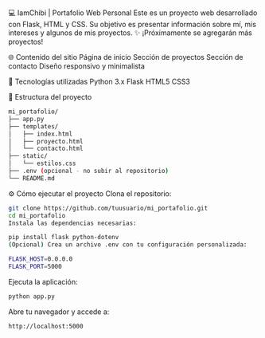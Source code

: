 💻 IamChibi | Portafolio Web Personal
Este es un proyecto web desarrollado con Flask, HTML y CSS.
Su objetivo es presentar información sobre mí, mis intereses y algunos de mis proyectos.
✨ ¡Próximamente se agregarán más proyectos!

🌐 Contenido del sitio
  Página de inicio
  Sección de proyectos
  Sección de contacto
  Diseño responsivo y minimalista

🚀 Tecnologías utilizadas
  Python 3.x
  Flask
  HTML5
  CSS3

📁 Estructura del proyecto
```bash
mi_portafolio/
├── app.py
├── templates/
│   ├── index.html
│   ├── proyecto.html
│   └── contacto.html
├── static/
│   └── estilos.css
├── .env (opcional - no subir al repositorio)
└── README.md
```
⚙️ Cómo ejecutar el proyecto
Clona el repositorio:

```bash
git clone https://github.com/tuusuario/mi_portafolio.git
cd mi_portafolio
Instala las dependencias necesarias:
```
```bash
pip install flask python-dotenv
(Opcional) Crea un archivo .env con tu configuración personalizada:
```
```bash
FLASK_HOST=0.0.0.0
FLASK_PORT=5000
```
Ejecuta la aplicación:
```bash
python app.py
```
Abre tu navegador y accede a:

```bash
http://localhost:5000
```
